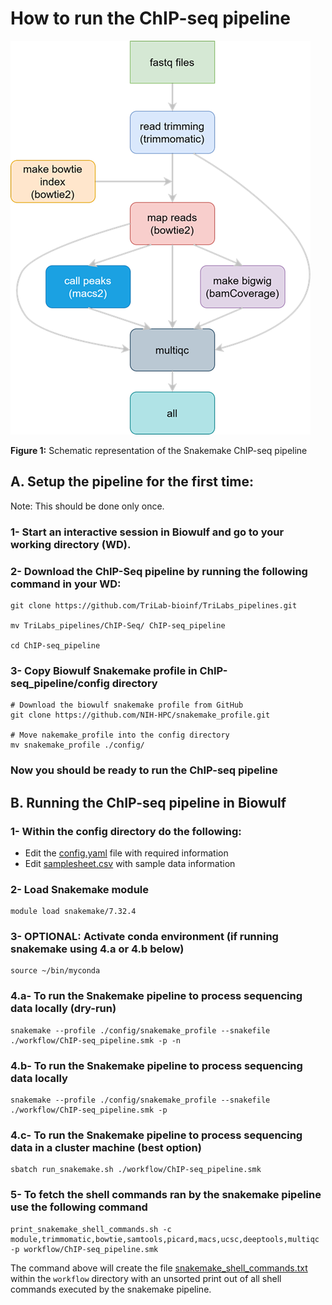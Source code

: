 # How to run the ChIP-seq pipeline 

![](ChIP-seq.png)

**Figure 1:** Schematic representation of the Snakemake ChIP-seq pipeline 

## A. Setup the pipeline for the first time:

Note: This should be done only once.

### 1- Start an interactive session in Biowulf and go to your working directory (WD). 

### 2- Download the ChIP-Seq pipeline by running the  following command in your WD:
```
git clone https://github.com/TriLab-bioinf/TriLabs_pipelines.git

mv TriLabs_pipelines/ChIP-Seq/ ChIP-seq_pipeline

cd ChIP-seq_pipeline
```

### 3- Copy Biowulf Snakemake profile in ChIP-seq_pipeline/config directory
```
# Download the biowulf snakemake profile from GitHub
git clone https://github.com/NIH-HPC/snakemake_profile.git

# Move nakemake_profile into the config directory
mv snakemake_profile ./config/
```

### Now you should be ready to run the ChIP-seq pipeline 

## B. Running the ChIP-seq pipeline in Biowulf

### 1- Within the config directory do the following:

- Edit the [config.yaml](config/config.yaml) file with required information
- Edit [samplesheet.csv](config/samplesheet.csv) with sample data information

### 2- Load Snakemake module
```
module load snakemake/7.32.4
```

### 3- OPTIONAL: Activate conda environment (if running snakemake using 4.a or 4.b below)
```
source ~/bin/myconda
```

### 4.a- To run the Snakemake pipeline to process sequencing data locally (dry-run)
```
snakemake --profile ./config/snakemake_profile --snakefile ./workflow/ChIP-seq_pipeline.smk -p -n
```

### 4.b- To run the Snakemake pipeline to process sequencing data locally
```
snakemake --profile ./config/snakemake_profile --snakefile ./workflow/ChIP-seq_pipeline.smk -p
```

### 4.c- To run the Snakemake pipeline to process sequencing data in a cluster machine (best option)
```
sbatch run_snakemake.sh ./workflow/ChIP-seq_pipeline.smk
```

### 5- To fetch the shell commands ran by the snakemake pipeline use the following command
```
print_snakemake_shell_commands.sh -c  module,trimmomatic,bowtie,samtools,picard,macs,ucsc,deeptools,multiqc -p workflow/ChIP-seq_pipeline.smk
```
The command above will create the file [snakemake_shell_commands.txt](workflow/snakemake_shell_commands.txt) within the `workflow` directory with an unsorted print out of all shell commands executed by the snakemake pipeline. 

 
